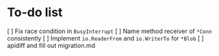 # To-do list

[ ] Fix race condition in `BusyInterrupt`
[ ] Name method receiver of `*Conn` consistently
[ ] Implement `io.ReaderFrom` and `io.WriterTo` for `*Blob`
[ ] apidiff and fill out migration.md
